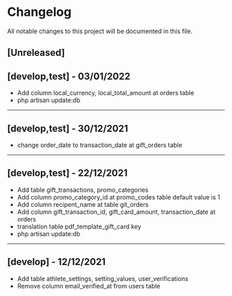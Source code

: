 # Changelog

All notable changes to this project will be documented in this file.

## [Unreleased]

## [develop,test] - 03/01/2022
- Add column local_currency, local_total_amount at orders table
- php artisan update:db

---

## [develop,test] - 30/12/2021
- change order_date to transaction_date at gift_orders table

---

## [develop,test] - 22/12/2021

-   Add table gift_transactions, promo_categories
-   Add column promo_category_id at promo_codes table default value is 1
-   Add column recipent_name at table git_orders
-   Add column gift_transaction_id, gift_card_amount, transaction_date at orders
-   translation table pdf_template_gift_card key
-   php artisan update:db

---

## [develop] - 12/12/2021

-   Add table athlete_settings, setting_values, user_verifications
-   Remove column email_verified_at from users table
